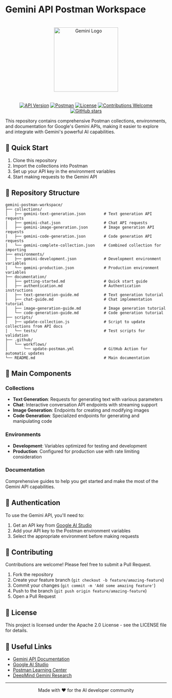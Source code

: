 # Gemini API Postman Workspace

<div align="center">
 <img src="https://vectorseek.com/wp-content/uploads/2022/07/Google-DeepMind-Logo-Vector.svg-.png" 
       alt="Gemini Logo" width="200" 
       style="padding: 20px 0;"/>
       
[![API Version](https://img.shields.io/badge/API%20Version-v1-blue)](https://ai.google.dev/gemini-api/docs)
[![Postman](https://img.shields.io/badge/Postman-FF6C37?style=flat&logo=postman&logoColor=white)](https://www.postman.com/)
[![License](https://img.shields.io/badge/License-Apache%202.0-green.svg)](LICENSE)
[![Contributions Welcome](https://img.shields.io/badge/contributions-welcome-brightgreen.svg?style=flat)](CONTRIBUTING.md)
[![GitHub stars](https://img.shields.io/github/stars/adarsh-technocrat/gemini-postman-workspace?style=social)](https://github.com/google-deepmind/gemini-postman-workspace/stargazers)

</div>

This repository contains comprehensive Postman collections, environments, and documentation for Google's Gemini APIs, making it easier to explore and integrate with Gemini's powerful AI capabilities.

## 🚀 Quick Start

1. Clone this repository
2. Import the collections into Postman
3. Set up your API key in the environment variables
4. Start making requests to the Gemini API

## 📁 Repository Structure

```
gemini-postman-workspace/
├── collections/
│   ├── gemini-text-generation.json        # Text generation API requests
│   ├── gemini-chat.json                   # Chat API requests
│   ├── gemini-image-generation.json       # Image generation API requests
│   ├── gemini-code-generation.json        # Code generation API requests
│   └── gemini-complete-collection.json    # Combined collection for importing
├── environments/
│   ├── gemini-development.json            # Development environment variables
│   └── gemini-production.json             # Production environment variables
├── documentation/
│   ├── getting-started.md                 # Quick start guide
│   ├── authentication.md                  # Authentication instructions
│   ├── text-generation-guide.md           # Text generation tutorial
│   ├── chat-guide.md                      # Chat implementation tutorial
│   ├── image-generation-guide.md          # Image generation tutorial
│   └── code-generation-guide.md           # Code generation tutorial
├── scripts/
│   ├── update-collection.js               # Script to update collections from API docs
│   └── tests/                             # Test scripts for validation
├── .github/
│   └── workflows/
│       └── update-postman.yml             # GitHub Action for automatic updates
└── README.md                              # Main documentation
```

## 🧩 Main Components

### Collections

- **Text Generation**: Requests for generating text with various parameters
- **Chat**: Interactive conversation API endpoints with streaming support
- **Image Generation**: Endpoints for creating and modifying images
- **Code Generation**: Specialized endpoints for generating and manipulating code

### Environments

- **Development**: Variables optimized for testing and development
- **Production**: Configured for production use with rate limiting consideration

### Documentation

Comprehensive guides to help you get started and make the most of the Gemini API capabilities.

## 🔑 Authentication

To use the Gemini API, you'll need to:

1. Get an API key from [Google AI Studio](https://ai.google.dev/)
2. Add your API key to the Postman environment variables
3. Select the appropriate environment before making requests

## 🤝 Contributing

Contributions are welcome! Please feel free to submit a Pull Request.

1. Fork the repository
2. Create your feature branch (`git checkout -b feature/amazing-feature`)
3. Commit your changes (`git commit -m 'Add some amazing feature'`)
4. Push to the branch (`git push origin feature/amazing-feature`)
5. Open a Pull Request

## 📜 License

This project is licensed under the Apache 2.0 License - see the LICENSE file for details.

## 🔗 Useful Links

- [Gemini API Documentation](https://ai.google.dev/gemini-api/docs)
- [Google AI Studio](https://ai.google.dev/)
- [Postman Learning Center](https://learning.postman.com/)
- [DeepMind Gemini Research](https://deepmind.google/technologies/gemini/)

---

<div align="center">
  <p>Made with ❤️ for the AI developer community</p>
</div>
